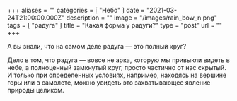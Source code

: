 +++
aliases = ""
categories = [ "Небо" ]
date = "2021-03-24T21:00:00.000Z"
description = ""
image = "/images/rain_bow_n.png"
tags = [ "радуга" ]
title = "Какая форма у радуги?"
type = "post"
url = ""
+++


А вы знали, что на самом деле радуга — это полный круг?  
  
Дело в том, что радуга — вовсе не арка, которую мы привыкли видеть в небе, а полноценный замкнутый круг, просто частично от нас скрытый. И только при определенных условиях, например, находясь на вершине горы или в самолете, можно увидеть это захватывающее явление природы целиком.
